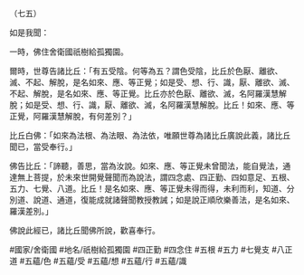 （七五）

如是我聞：

一時，佛住舍衛國祇樹給孤獨園。

爾時，世尊告諸比丘：「有五受陰。何等為五？謂色受陰，比丘於色厭、離欲、滅、不起、解脫，是名如來、應、等正覺；如是受、想、行、識，厭、離欲、滅、不起、解脫，是名如來、應、等正覺。比丘亦於色厭、離欲、滅，名阿羅漢慧解脫；如是受、想、行、識，厭、離欲、滅，名阿羅漢慧解脫。比丘！如來、應、等正覺，阿羅漢慧解脫，有何差別？」

比丘白佛：「如來為法根、為法眼、為法依，唯願世尊為諸比丘廣說此義，諸比丘聞已，當受奉行。」

佛告比丘：「諦聽，善思，當為汝說。如來、應、等正覺未曾聞法，能自覺法，通達無上菩提，於未來世開覺聲聞而為說法，謂四念處、四正勤、四如意足、五根、五力、七覺、八道。比丘！是名如來、應、等正覺未得而得，未利而利，知道、分別道、說道、通道，復能成就諸聲聞教授教誡；如是說正順欣樂善法，是名如來、羅漢差別。」

佛說此經已，諸比丘聞佛所說，歡喜奉行。

#國家/舍衛國
#地名/祇樹給孤獨園
#四正勤
#四念住
#五根
#五力
#七覺支
#八正道
#五蘊/色
#五蘊/受
#五蘊/想
#五蘊/行
#五蘊/識
